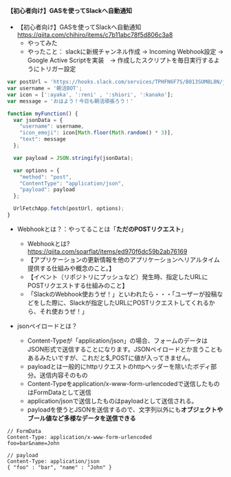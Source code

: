 #### 【初心者向け】GASを使ってSlackへ自動通知
- 【初心者向け】GASを使ってSlackへ自動通知 https://qiita.com/chihiro/items/c7b11abc78f5d806c3a8
  - やってみた
  - やったこと： slackに新規チャンネル作成 → Incoming Webhook設定 → Google Active Scriptを実装　→ 作成したスクリプトを毎日実行するようにトリガー設定
  
```javascript
var postUrl = 'https://hooks.slack.com/services/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';
var username = '朝活BOT';
var icon = [':ayaka', ':reni' , ':shiori', ':kanako'];
var message = 'おはよう！今日も朝活頑張ろう！'

function myFunction() {
  var jsonData = {
    "username": username,
    "icon_emoji": icon[Math.floor(Math.random() * 3)],
    "text": message
  };

  var payload = JSON.stringify(jsonData);

  var options = {
    "method": "post",
    "ContentType": "application/json",
    "payload": payload
  };

  UrlFetchApp.fetch(postUrl, options);
}
```
- Webhookとは？：やってることは「**ただのPOSTリクエスト**」
  - Webhookとは? https://qiita.com/soarflat/items/ed970f6dc59b2ab76169
  - 【アプリケーションの更新情報を他のアプリケーションへリアルタイム提供する仕組みや概念のこと。】
  - 【イベント（リポジトリにプッシュなど）発生時、指定したURLにPOSTリクエストする仕組みのこと】
  - 「SlackのWebhook使おうぜ！」といわれたら・・・「ユーザーが投稿などをした際に、Slackが指定したURLにPOSTリクエストしてくれるから、それ使おうぜ！」

- jsonペイロードとは？
  - Content-Typeが「application/json」の場合、フォームのデータはJSON形式で送信することになります。JSONペイロードとか言うこともあるみたいですが、これだと$_POSTに値が入ってきません。
  - payloadとは一般的にhttpリクエストのhttpヘッダーを除いたボディ部分。送信内容そのもの
  - Content-Typeをapplication/x-www-form-urlencodedで送信したものはFormDataとして送信
  - application/jsonで送信したものはpayloadとして送信される。
  - payloadを使うとJSONを送信するので、文字列以外にも**オブジェクトやブール値など多様なデータを送信できる**

````text
// FormData
Content-Type: application/x-www-form-urlencoded
foo=bar&name=John

// payload
Content-Type: application/json
{ "foo" : "bar", "name" : "John" }
````

